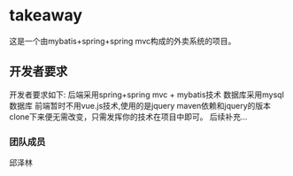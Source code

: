 # takeaway
  这是一个由mybatis+spring+spring mvc构成的外卖系统的项目。
## 开发者要求
  开发者要求如下:
    后端采用spring+spring mvc + mybatis技术
    数据库采用mysql数据库
    前端暂时不用vue.js技术,使用的是jquery
    maven依赖和jquery的版本clone下来便无需改变，只需发挥你的技术在项目中即可。
    后续补充...
### 团队成员
邱泽林
